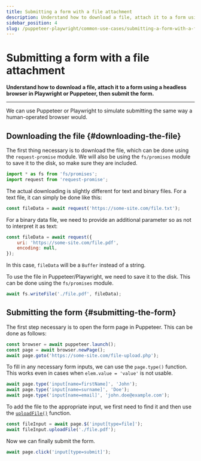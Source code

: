 ```yaml
---
title: Submitting a form with a file attachment
description: Understand how to download a file, attach it to a form using a headless browser in Playwright or Puppeteer, then submit the form.
sidebar_position: 4
slug: /puppeteer-playwright/common-use-cases/submitting-a-form-with-a-file-attachment
---
```


# Submitting a form with a file attachment

**Understand how to download a file, attach it to a form using a headless browser in Playwright or Puppeteer, then submit the form.**

---

We can use Puppeteer or Playwright to simulate submitting the same way a human-operated browser would.

## Downloading the file {#downloading-the-file}

The first thing necessary is to download the file, which can be done using the `request-promise` module. We will also be using the `fs/promises` module to save it to the disk, so make sure they are included.

```js
import * as fs from 'fs/promises';
import request from 'request-promise';
```

The actual downloading is slightly different for text and binary files. For a text file, it can simply be done like this:

```js
const fileData = await request('https://some-site.com/file.txt');
```

For a binary data file, we need to provide an additional parameter so as not to interpret it as text:

```js
const fileData = await request({
    uri: 'https://some-site.com/file.pdf',
    encoding: null,
});
```

In this case, `fileData` will be a `Buffer` instead of a string.

To use the file in Puppeteer/Playwright, we need to save it to the disk. This can be done using the `fs/promises` module.

```js
await fs.writeFile('./file.pdf', fileData);
```

## Submitting the form {#submitting-the-form}

The first step necessary is to open the form page in Puppeteer. This can be done as follows:

```js
const browser = await puppeteer.launch();
const page = await browser.newPage();
await page.goto('https://some-site.com/file-upload.php');
```

To fill in any necessary form inputs, we can use the `page.type()` function. This works even in cases when `elem.value = 'value'` is not usable.

```js
await page.type('input[name=firstName]', 'John');
await page.type('input[name=surname]', 'Doe');
await page.type('input[name=email]', 'john.doe@example.com');
```

To add the file to the appropriate input, we first need to find it and then use the [`uploadFile()`](https://pptr.dev/api/puppeteer.elementhandle.uploadfile) function.

```js
const fileInput = await page.$('input[type=file]');
await fileInput.uploadFile('./file.pdf');
```

Now we can finally submit the form.

```js
await page.click('input[type=submit]');
```
